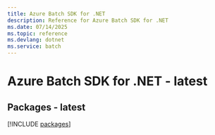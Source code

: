 ```yaml
---
title: Azure Batch SDK for .NET
description: Reference for Azure Batch SDK for .NET
ms.date: 07/14/2025
ms.topic: reference
ms.devlang: dotnet
ms.service: batch
---
```

# Azure Batch SDK for .NET - latest
## Packages - latest
[!INCLUDE [packages](batch-index.md)]